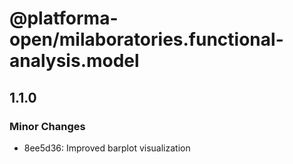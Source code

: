 # @platforma-open/milaboratories.functional-analysis.model

## 1.1.0

### Minor Changes

- 8ee5d36: Improved barplot visualization
